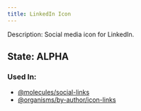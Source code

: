 ```yaml
---
title: LinkedIn Icon
---
```

Description: Social media icon for LinkedIn.

## State: ALPHA

### Used In:
- [@molecules/social-links](/?p=molecules-social-links)
- [@organisms/by-author/icon-links](/?p=organisms-icon-links)
